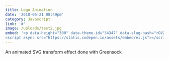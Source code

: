 ```yaml
---
title: Logo Animation
date: '2018-06-21 08:49pm'
category: Javascript
link: '#'
image: /uploads/test2.jpg
embed: '<p data-height="300" data-theme-id="34347" data-slug-hash="rOVZpB" data-default-tab="result" data-user="RobKirby" data-pen-title="Swiss Army Button" class="codepen">See the Pen <a href="https://codepen.io/RobKirby/pen/rOVZpB/">Swiss Army Button</a> by Rob (<a href="https://codepen.io/RobKirby">@RobKirby</a>) on <a href="https://codepen.io">CodePen</a>.</p>
<script async src="https://static.codepen.io/assets/embed/ei.js"></script>'
---
```


An animated SVG transform effect done with Greensock
